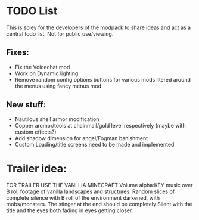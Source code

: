 # TODO List
This is soley for the developers of the modpack to share ideas and act as a central todo list. Not for public use/viewing.
 ##  Fixes:
  - Fix the Voicechat mod
  - Work on Dynamic lighting
  - Remove random config options buttons for various mods litered around the menus using fancy menus mod
   
 ## New stuff:
  - Nautilous shell armor modification
  - Copper aromor/tools at chainmail/gold level respectively (maybe with custom effects?)
  - Add shadow dimension for angel/Fogman banishment
  - Custom Loading/title screens need to be made and implemented

# Trailer idea:
 FOR TRAILER USE THE VANLLIA MINECRAFT Volume alpha:KEY music over B roll footage of vanilla landscapes and structures. 
 Random slices of complete silence with B roll of the environment darkened, with mobs/monsters.
 The stinger at the end should be completely Silent with the title and the eyes both fading in eyes getting closer.
